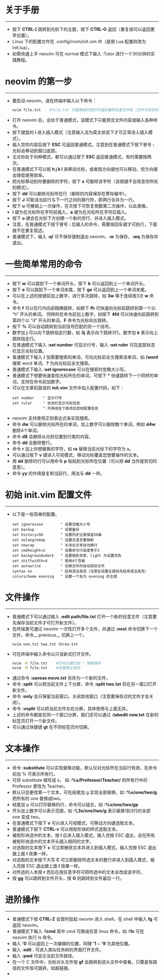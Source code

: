 # 关于手册
---
+ 按下 **CTRL-]** 跳转到光标下的主题，按下 **CTRL-O** 返回（重复按可以返回更早位置）。
+ Linux 下的配置文件在 .config/nvim/init.vim 中（是用 Lua 配置则改为 init.lua）。
+ 如需快速上手 neovim 可在 normal 模式下输入 :Tutor 进行一个30分钟的实践教程。

# neovim 的第一步
---
+ 要启动 neovim，请在终端中输入以下命令：
  ```sh
  nvim file.txt    #file.txt 可替换成你想打开或创建的任意文件名（文件不存在时会自动创建），注意文件的扩展名。
  ```
+ 打开 neovim 后，会处于普通模式，该模式下只能预览文件内容或输入各种命令。
+ 按下键盘的 **i** 进入插入模式（注意输入法为英文状态下才可正常进入插入模式）。
+ 输入完你内容后按下 **ESC** 可返回普通模式。注意到在普通模式下按下冒号 **:** 光标会移动到窗口底部。
+ 无论你处于何种模式，都可以通过按下 **ESC** 返回普通模式，有时需要按两次。
+ 在普通模式下可以按 **h j k l** 来移动光标，或者按方向键也可以移动，但方向键会降低使用效率。
+ 把光标移动到你要删除的字符，按下 **x** 可删除该字符（该按键不会改变你所处的模式）。
+ 按下 **dd** 可以删除光标所在行（删除的内容保存在寄存器中）。
+ 按下 **J** 可取消当前行与下一行之间的换行符，即两行合并为一行。
+ 按下 **u** 可撤销上一次操作，在次按下可恢复倒数第二次操作，以此类推。
+ **i** 键为在光标所在字符前插入，**a** 键为在光标所在字符后插入。
+ 按下 **o** 键会在光标下方创建一个新的空行，并进入插入模式。
+ 注意，在普通模式下按下冒号 **:** 后输入的命令，需要按回车键才可执行，下面就不在重复叙述。
+ 普通模式下，输入 **:q!** 可不保存强制退出 neovim，**:w** 为保存，**:wq** 为保存并退出。

# 一些简单常用的命令
---
+ 按下 **w** 可以跳到下一个单词开头，按下 **b** 可以返回到上一个单词开头。
+ 按下 **e** 可以跳到下一个单词末尾，按下 **ge** 可以返回到上一个单词末尾。
+ 可以在上述的按键前加上数字，进行多次跳转，如 **3w** 等于连续按3次 **w** 命令。
+ 命令 **f** 可以在行内向前精确跳转，如按下 **fh** 可快速向光标前跳转到第一个以 “h” 开头的单词。
  同样的在命令前加上数字，如按下 **4fd** 可以快速向前跳转到第四个以 “d” 开头的单词。**F** 命令为光标向左跳转。
+ 按下 **%** 可以自动跳转到当前括号匹配的另一个括号。
+ 数字加 **j** 可以向下跳转指定行数，如 **3j** 表示向下跳转3行。数字加 **k** 表示向上跳转指定行。
+ 在普通模式下输入 **:set number** 可显示行号，输入 **:set ruler** 可在底部状态栏显示光标位置。
+ 普通模式下输入 __/__ 加需要搜索的单词，可向光标前全文搜索该单词，如 __/word__ 搜索 word 单词，__?__ 为向光标后全文搜索。
+ 普通模式下输入 **:set ignorecase** 可以在搜索时忽略大小写。
+ 普通模式下想要快速查找光标所在的单词，可按下 __*__ 快速跳转下一个同样的单词，支持在命令前加数字。
+ 可以在文章前面说的 **init.vim** 文件中加入配置代码，如下：
  ```vim
  set number    " 显示行号
  set ruler     " 状态栏显示光标信息
                " 可继续在下面添加其他配置信息
  ```
+ neovim 支持使用正则表达式来实现搜索。
+ 命令 **dw** 可以删除光标所在的单词，加上数字可以删除数个单词，例如 **d4w** 删除4个单词。
+ 命令 **d$** 会删除从光标位置到行尾的内容。
+ 命令 **dd** 会删除整行。
+ 命令 **r** 加上你想替换的字符，如 **ra** 替换当前光标下的字符为 a。
+ 可以通过按下 **v** 键进入可视模式，移动光标覆盖您想要操作的文本。
+ 用 **dd** 删除的行可以用命令 **p** 粘贴到光标所在位置（可以把 **dd** 当作是剪切的意思）。
+ 命令 **yy** 的作用是复制当前行，用法与 **dd** 一样。

# 初始 init.vim 配置文件
---
+ 以下是一些简单的配置。
  ```vim
  set ignorecase        " 设置忽略大小写
  set backup            " 设置备份
  set history=50        " 设置历史记录保留50条
  set nolangremap       " 设置无语言重映射
  set nowrap            " 关闭长文本自动换行
  set cmdheight=2       " 设置命令行高度等于2
  set background=dark   " 设置暗色背景，light 为设置亮色
  set shiftwidth=4      " 使用4个空格
  set autowrite         " 切换文件时自动保存文件
  syntax on             " 启用语法高亮（注意在设置主题前先启用语法高亮）
  colorscheme evening   " 设置一个名为 evening 的主题
  ```

# 文件操作
---
* 普通模式下可以通过输入 **:edit path/file.txt** 打开一个新的任意文件（注意要先保存当前文件才可打开新文件）。
* 在终端里可通过 neovim 一次性打开多个文件，并通过 **:next** 命令切换下一个文件，命令__:previous__ 切换上一个。
  ```sh
  nvim one.txt two.txt three.txt
  ```
+ 可在终端中输入命令以只读新式打开文件。
  ```sh
  nvim -R file.txt    #仍可以通过加 ! 强制保存
  nvim -M file.txt    #全面禁止保存
  ```
+ 通过命令 **:saveas move.txt** 另存为一个新的文件。
+ 命令 **:split** 可以把当前文件上下分屏，命令 **:split two.txt** 将在另一窗口打开新文件。
+ 命令 **:only** 会只保留当前窗口，关闭其他窗口（注意要保存过的文件才会关闭）。
+ 命令 **:vsplit** 可以把当前文件左右分屏，具体使用与上面无异。
+ 上述的命令都是在同一个窗口分屏，我们还可以通过 **:tabedit new.txt** 在新的标签页打开一个新文件。
+ 可以通过快捷键 **gt** 在不同标签页内切换。

# 文本操作
---
+ 命令 **:substitute** 可以实现替换功能，默认仅对光标所在当前行有效，在命令前加 % 可表示所有行。
+ 可将 substitute 缩写成 s， 如 **:%s/Professor/Teacher/** 将所有行中的 Professor 更改为 Teacher。
+ 默认只会更改第一个文本，可在结尾加 g 实现全部替换，如 **:%s/one/two/g** 把所有的 one 替换成two。
+ 结尾加 p 可以打印替换的行，命令可以组合，如 **:%s/one/two/gp**
+ 开头加上数字可以表示范围，如 **:1,3s/one/two/g** 表示替换1到3行的全部 one 变成 two。
+ 在普通模式下按下 **v** 可以进入可视模式，可移动方向键选取文本。
+ 普通模式下按下 **CTRL-v** 可以用矩形快的样式选取文本。
+ 被矩形块选中的文本，按 **I** 后进入插入模式，输入完按 ESC 退出，会在所有被矩形快选中的文本开头插入相同的文字。
+ 对选取的文本按下 **c** 可立即删除文本并进入到插入模式，输入完按 ESC 退出跟上面 **I** 效果一样。
+ 对选取的文本按下大写 **C** 可立即删除所选文本的整行并进入到插入模式，输入完按 ESC 退出跟上面 **I** 效果一样。
+ 对所选的人本按 **r** 而后在按任意字符可把所选中的文本全改成该字符。
+ 按 **gg** 可以跳转到文件开头，按 **G** 则跳转到文件最后一行。

# 进阶操作
---
+ 普通模式下按 **CTRL-Z** 会暂时挂起 neovim 进入 shell，在 shell 中输入 **fg** 可返回 neovim。
+ 普通模式下输入 **:!cmd** 其中 cmd 可换成任意 linux 命令，如 **:!ls** 可在 neovim 执行 ls 命令。
+ 输入 **'0** 可以返回上一次编辑的位置，同理 **'1** ~ **'9** 为其他位置。
+ 输入 __:edit .__ 可进入类似任务树的界面打开文件。
+ 输入 __:pwd__ 可显示当前文件路径。
+ 在一个 C 文件中，光标对头文件按 **gf** 会跳转到该头文件中查看。只要是有路径的文件皆可跳转，如超链接。
+










